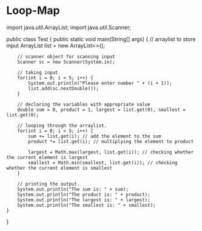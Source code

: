 # Loop-Map
import java.util.ArrayList;
import java.util.Scanner;

public class Test {
    public static void main(String[] args) {
        // arraylist to store input
        ArrayList<Double> list = new ArrayList<>();

        // scanner object for scanning input
        Scanner sc = new Scanner(System.in);

        // taking input
        for(int i = 0; i < 5; i++) {
            System.out.println("Please enter number " + (i + 1));
            list.add(sc.nextDouble());
        }

        // declaring the variables with appropriate value
        double sum = 0, product = 1, largest = list.get(0), smallest = list.get(0);

        // looping through the arraylist.
        for(int i = 0; i < 5; i++) {
            sum += list.get(i); // add the element to the sum
            product *= list.get(i); // multiplying the element to product

            largest = Math.max(largest, list.get(i)); // checking whether the current element is largest
            smallest = Math.min(smallest, list.get(i)); // checking whether the current element is smallest
        }

        // printing the output.
        System.out.println("The sum is: " + sum);
        System.out.println("The product is: " + product);
        System.out.println("The largest is: " + largest);
        System.out.println("The smallest is: " + smallest);
    }
}
